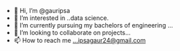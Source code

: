 - 👋 Hi, I’m @gauripsa
- 👀 I’m interested in ..data science.
- 🌱 I’m currently pursuing my bachelors of engineering ...
- 💞️ I’m looking to collaborate on projects...
- 📫 How to reach me ...ipsagaur24@gmail.com

<!---
gauripsa/gauripsa is a ✨ special ✨ repository because its `README.md` (this file) appears on your GitHub profile.
You can click the Preview link to take a look at your changes.
--->
